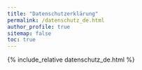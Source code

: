```yaml
---
title: "Datenschutzerklärung"
permalink: /datenschutz_de.html
author_profile: true
sitemap: false
toc: true
---
```

{% include_relative datenschutz_de.html %}